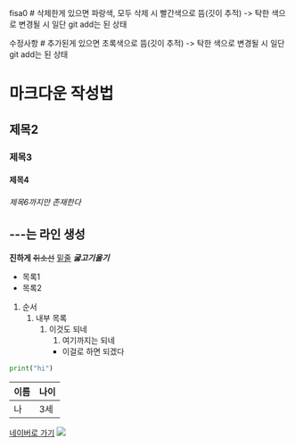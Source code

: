 fisa0 # 삭제한게 있으면 파랑색, 모두 삭제 시 빨간색으로 뜸(깃이 추적) -> 탁한 색으로 변경될 시 일단 git add는 된 상태

수정사항 # 추가된게 있으면 초록색으로 뜸(깃이 추적) -> 탁한 색으로 변경될 시 일단 git add는 된 상태


# 마크다운 작성법
## 제목2
### 제목3
#### 제목4
###### 제목6까지만 존재한다

---는 라인 생성
--- 
**진하게**
~~취소선~~
<u>밑줄</u>
***굻고기울기***

- 목록1
- 목록2

1. 순서
    1. 내부 목록
        1. 이것도 되네
            1. 여기까지는 되네
            - 이걸로 하면 되겠다

```python
print("hi")
```

|이름|나이|
|---|---|
|나|3세 |

[네이버로 가기](/https:naver.com)
![](/94D5ebqvNbMX5RJjhwviUlL8lXkzjVWWm5atymCAlTpqRTB3PMuRL931daLTcad0kpwnYoBjs7aok5NaXf9Nvg.webp)

